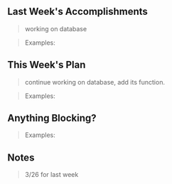 ## Last Week's Accomplishments

> working on database

> Examples:
> 

## This Week's Plan

> continue working on database, add its function.

> Examples: 

## Anything Blocking?

> 

> Examples: 

## Notes

> 3/26 for last week
